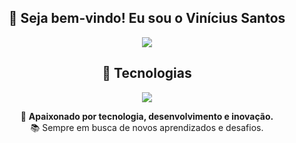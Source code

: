 <div align="center">
  
  ## 👋 Seja bem-vindo! Eu sou o **Vinícius Santos**  
  
  <a href="https://www.linkedin.com/in/viniciusnt/" target="_blank" rel="noopener noreferrer">
    <img src="https://img.shields.io/badge/LinkedIn-0077B5?style=for-the-badge&logo=linkedin&logoColor=white">
  </a>
  
  ## 🚀 Tecnologias  
  <p align="center">
    <a href="https://skillicons.dev">
      <img src="https://skillicons.dev/icons?i=html,css,js,node,git,github,java,php,laravel,phpstorm,vscode,mysql,notion,windows,ubuntu" />
    </a>
  </p>
  
  🎯 **Apaixonado por tecnologia, desenvolvimento e inovação.**  
  📚 Sempre em busca de novos aprendizados e desafios.  
</div>
